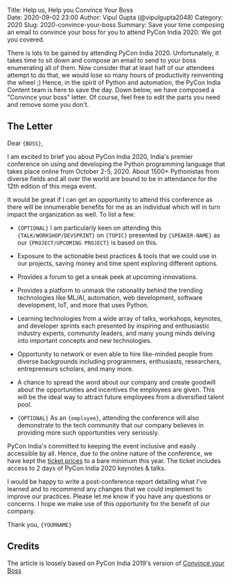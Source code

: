 Title: Help us, Help you Convince Your Boss  
Date: 2020-09-02 23:00
Author: Vipul Gupta (@vipulgupta2048)
Category: 2020
Slug: 2020-convince-your-boss 
Summary: Save your time composing an email to convince your boss for you to attend PyCon India 2020. We got you covered.

There is lots to be gained by attending PyCon India 2020. Unfortunately, it takes time to sit down and compose an email to send to your boss enumerating all of them. Now consider that at least half of our attendees attempt to do that, we would lose so many hours of productivity reinventing the wheel ;) Hence, in the spirit of Python and automation, the PyCon India Content team is here to save the day. Down below, we have composed a "Convince your boss" letter. Of course, feel free to edit the parts you need and remove some you don't. 

## The Letter

Dear `{BOSS}`,

I am excited to brief you about PyCon India 2020, India's premier conference on using and developing the Python programming language that takes place online from October 2-5, 2020. About 1500+ Pythonistas from diverse fields and all over the world are bound to be in attendance for the 12th edition of this mega event.

It would be great if I can get an opportunity to attend this conference as there will be innumerable benefits for me as an individual which will in turn impact the organization as well. To list a few:

* `{OPTIONAL}` I am particularly keen on attending this `{TALK/WORKSHOP/DEVSPRINT}` on `{TOPIC}` presented by `{SPEAKER-NAME}` as our `{PROJECT/UPCOMING PROJECT}` is based on this. 

* Exposure to the actionable best practices & tools that we could use in our projects, saving money and time spent exploring different options.

* Provides a forum to get a sneak peek at upcoming innovations.

* Provides a platform to unmask the rationality behind the trending technologies like ML/AI, automation, web development, software development, IoT, and more that uses Python.

* Learning technologies from a wide array of talks, workshops, keynotes, and developer sprints each presented by inspiring and enthusiastic industry experts, community leaders, and many young minds delving into important concepts and new technologies.

* Opportunity to network or even able to hire like-minded people from diverse backgrounds including programmers, enthusiasts, researchers, entrepreneurs scholars, and many more.

* A chance to spread the word about our company and create goodwill about the opportunities and incentives the employees are given. This will be the ideal way to attract future employees from a diversified talent pool.

* `{OPTIONAL}` As an `{employee}`, attending the conference will also demonstrate to the tech community that our company believes in providing more such opportunities very seriously. 

PyCon India's committed to keeping the event inclusive and easily accessible by all. Hence, due to the online nature of the conference, we have kept the [ticket prices](https://in.pycon.org/2020/#ticket) to a bare minimum this year. The ticket includes access to 2 days of PyCon India 2020 keynotes & talks.

I would be happy to write a post-conference report detailing what I've learned and to recommend any changes that we could implement to improve our practices. Please let me know if you have any questions or concerns. I hope we make use of this opportunity for the benefit of our company.

Thank you,
`{YOURNAME}`


## Credits

The article is loosely based on PyCon India 2019's version of [Convince your Boss](https://in.pycon.org/blog/2019/2019-convince-your-boss-with-this-email.html)
